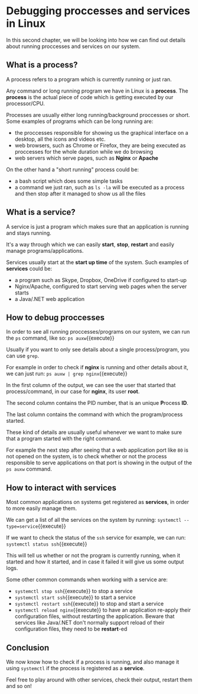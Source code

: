 # Debugging proccesses and services in Linux

In this second chapter, we will be looking into how we can find out details about running proccesses and services on our system.

## What is a process?

A process refers to a program which is currently running or just ran.

Any command or long running program we have in Linux is a **process**. The **process** is the actual piece of code which is getting executed by our processor/CPU.

Processes are usually either long running/background proccesses or short. Some examples of programs which can be long running are:

  - the proccesses responsible for showing us the graphical interface on a desktop, all the icons and videos etc.
  - web browsers, such as Chrome or Firefox, they are being executed as proccesses for the whole duration while we do browsing
  - web servers which serve pages, such as **Nginx** or **Apache**

On the other hand a "short running" process could be:

  - a bash script which does some simple tasks
  - a command we just ran, such as `ls -la` will be executed as a process and then stop after it managed to show us all the files

## What is a service?

A service is just a program which makes sure that an application is running and stays running.

It's a way through which we can easily **start**, **stop**, **restart** and easily manage programs/applications.

Services usually start at the **start up time** of the system. Such examples of **services** could be:

  - a program such as Skype, Dropbox, OneDrive if configured to start-up
  - Nginx/Apache, configured to start serving web pages when the server starts
  - a Java/.NET web application


## How to debug proccesses

In order to see all running proccesses/programs on our system, we can run the `ps` command, like so: `ps auxw`{{execute}}

Usually if you want to only see details about a single process/program, you can use `grep`.

For example in order to check if **nginx** is running and other details about it, we can just run: `ps auxw | grep nginx`{{execute}}

In the first column of the output, we can see the user that started that process/command, in our case for **nginx**, its user **root**.

The second column contains the PID number, that is an unique **P**rocess **ID**.

The last column contains the command with which the program/process started.

These kind of details are usually useful whenever we want to make sure that a program started with the right command.

For example the next step after seeing that a web application port like `80` is not opened on the system, is to check whether or not the process responsible to serve applications on that port is showing in the output of the `ps auxw` command.


## How to interact with services

Most common applications on systems get registered as **services**, in order to more easily manage them.

We can get a list of all the services on the system by running: `systemctl --type=service`{{execute}}

If we want to check the status of the `ssh` service for example, we can run: `systemctl status ssh`{{execute}}

This will tell us whether or not the program is currently running, when it started and how it started, and in case it failed it will give us some output logs.

Some other common commands when working with a service are:

  - `systemctl stop ssh`{{execute}} to stop a service
  - `systemctl start ssh`{{execute}} to start a service
  - `systemctl restart ssh`{{execute}} to stop and start a service
  - `systemctl reload nginx`{{execute}} to have an application re-apply their configuration files, without restarting the application. Beware that services like Java/.NET don't normally support reload of their configuration files, they need to be **restart**-ed


## Conclusion

We now know how to check if a process is running, and also manage it using `systemctl` if the process is registered as a **service**.

Feel free to play around with other services, check their output, restart them and so on!
